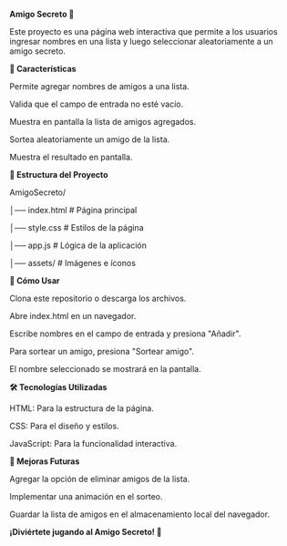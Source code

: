 **Amigo Secreto 🎁**

Este proyecto es una página web interactiva que permite a los usuarios ingresar nombres en una lista y luego seleccionar aleatoriamente a un amigo secreto.


**📌 Características**

Permite agregar nombres de amigos a una lista.

Valida que el campo de entrada no esté vacío.

Muestra en pantalla la lista de amigos agregados.

Sortea aleatoriamente un amigo de la lista.

Muestra el resultado en pantalla.


**📂 Estructura del Proyecto**

AmigoSecreto/

│── index.html       # Página principal

│── style.css        # Estilos de la página

│── app.js           # Lógica de la aplicación

│── assets/          # Imágenes e íconos


**🚀 Cómo Usar**

Clona este repositorio o descarga los archivos.

Abre index.html en un navegador.

Escribe nombres en el campo de entrada y presiona "Añadir".

Para sortear un amigo, presiona "Sortear amigo".

El nombre seleccionado se mostrará en la pantalla.


**🛠 Tecnologías Utilizadas**

HTML: Para la estructura de la página.

CSS: Para el diseño y estilos.

JavaScript: Para la funcionalidad interactiva.


**📌 Mejoras Futuras**

Agregar la opción de eliminar amigos de la lista.

Implementar una animación en el sorteo.

Guardar la lista de amigos en el almacenamiento local del navegador.


**¡Diviértete jugando al Amigo Secreto! 🎉**
